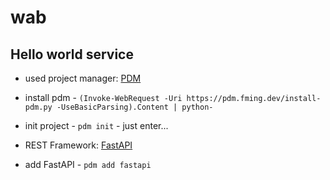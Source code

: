 # wab

## Hello world service
- used project manager: [PDM](https://pdm.fming.dev/latest/)
 - install pdm - `(Invoke-WebRequest -Uri https://pdm.fming.dev/install-pdm.py -UseBasicParsing).Content | python-`
 - init project - `pdm init` - just enter...

- REST Framework: [FastAPI](https://fastapi.tiangolo.com/)
 - add FastAPI - `pdm add fastapi`